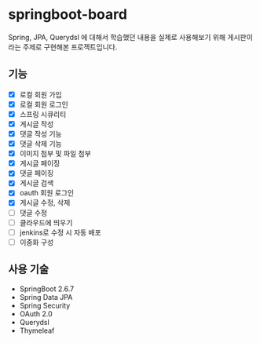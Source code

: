 # springboot-board

Spring, JPA, Querydsl 에 대해서 학습했던 내용을 실제로 사용해보기 위해 게시판이라는 주제로 구현해본 프로젝트입니다.

## 기능

- [x] 로컬 회원 가입
- [x] 로컬 회원 로그인
- [x] 스프링 시큐리티
- [x] 게시글 작성
- [x] 댓글 작성 기능
- [x] 댓글 삭제 기능
- [x] 이미지 첨부 및 파일 첨부
- [x] 게시글 페이징
- [x] 댓글 페이징
- [x] 게시글 검색
- [x] oauth 회원 로그인
- [x] 게시글 수정, 삭제
- [ ] 댓글 수정
- [ ] 클라우드에 띄우기
- [ ] jenkins로 수정 시 자동 배포
- [ ] 이중화 구성

## 사용 기술

- SpringBoot 2.6.7
- Spring Data JPA
- Spring Security
- OAuth 2.0
- Querydsl
- Thymeleaf
